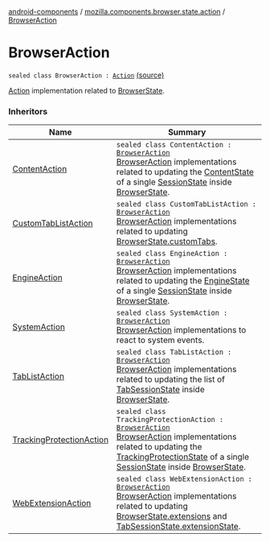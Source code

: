 [android-components](../index.md) / [mozilla.components.browser.state.action](index.md) / [BrowserAction](./-browser-action.md)

# BrowserAction

`sealed class BrowserAction : `[`Action`](../mozilla.components.lib.state/-action.md) [(source)](https://github.com/mozilla-mobile/android-components/blob/master/components/browser/state/src/main/java/mozilla/components/browser/state/action/BrowserAction.kt#L30)

[Action](../mozilla.components.lib.state/-action.md) implementation related to [BrowserState](../mozilla.components.browser.state.state/-browser-state/index.md).

### Inheritors

| Name | Summary |
|---|---|
| [ContentAction](-content-action/index.md) | `sealed class ContentAction : `[`BrowserAction`](./-browser-action.md)<br>[BrowserAction](./-browser-action.md) implementations related to updating the [ContentState](../mozilla.components.browser.state.state/-content-state/index.md) of a single [SessionState](../mozilla.components.browser.state.state/-session-state/index.md) inside [BrowserState](../mozilla.components.browser.state.state/-browser-state/index.md). |
| [CustomTabListAction](-custom-tab-list-action/index.md) | `sealed class CustomTabListAction : `[`BrowserAction`](./-browser-action.md)<br>[BrowserAction](./-browser-action.md) implementations related to updating [BrowserState.customTabs](../mozilla.components.browser.state.state/-browser-state/custom-tabs.md). |
| [EngineAction](-engine-action/index.md) | `sealed class EngineAction : `[`BrowserAction`](./-browser-action.md)<br>[BrowserAction](./-browser-action.md) implementations related to updating the [EngineState](../mozilla.components.browser.state.state/-engine-state/index.md) of a single [SessionState](../mozilla.components.browser.state.state/-session-state/index.md) inside [BrowserState](../mozilla.components.browser.state.state/-browser-state/index.md). |
| [SystemAction](-system-action/index.md) | `sealed class SystemAction : `[`BrowserAction`](./-browser-action.md)<br>[BrowserAction](./-browser-action.md) implementations to react to system events. |
| [TabListAction](-tab-list-action/index.md) | `sealed class TabListAction : `[`BrowserAction`](./-browser-action.md)<br>[BrowserAction](./-browser-action.md) implementations related to updating the list of [TabSessionState](../mozilla.components.browser.state.state/-tab-session-state/index.md) inside [BrowserState](../mozilla.components.browser.state.state/-browser-state/index.md). |
| [TrackingProtectionAction](-tracking-protection-action/index.md) | `sealed class TrackingProtectionAction : `[`BrowserAction`](./-browser-action.md)<br>[BrowserAction](./-browser-action.md) implementations related to updating the [TrackingProtectionState](../mozilla.components.browser.state.state/-tracking-protection-state/index.md) of a single [SessionState](../mozilla.components.browser.state.state/-session-state/index.md) inside [BrowserState](../mozilla.components.browser.state.state/-browser-state/index.md). |
| [WebExtensionAction](-web-extension-action/index.md) | `sealed class WebExtensionAction : `[`BrowserAction`](./-browser-action.md)<br>[BrowserAction](./-browser-action.md) implementations related to updating [BrowserState.extensions](../mozilla.components.browser.state.state/-browser-state/extensions.md) and [TabSessionState.extensionState](../mozilla.components.browser.state.state/-tab-session-state/extension-state.md). |
